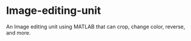 # Image-editing-unit
An Image editing unit using MATLAB that can crop, change color, reverse, and more.
